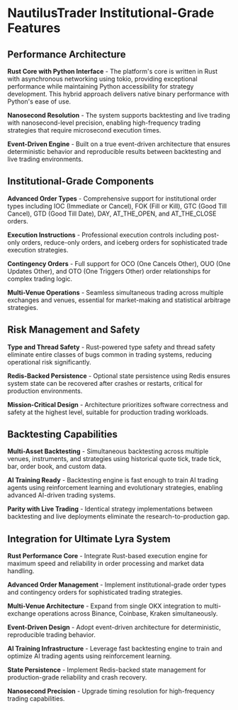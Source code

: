 # NautilusTrader Institutional-Grade Features

## Performance Architecture
**Rust Core with Python Interface** - The platform's core is written in Rust with asynchronous networking using tokio, providing exceptional performance while maintaining Python accessibility for strategy development. This hybrid approach delivers native binary performance with Python's ease of use.

**Nanosecond Resolution** - The system supports backtesting and live trading with nanosecond-level precision, enabling high-frequency trading strategies that require microsecond execution times.

**Event-Driven Engine** - Built on a true event-driven architecture that ensures deterministic behavior and reproducible results between backtesting and live trading environments.

## Institutional-Grade Components

**Advanced Order Types** - Comprehensive support for institutional order types including IOC (Immediate or Cancel), FOK (Fill or Kill), GTC (Good Till Cancel), GTD (Good Till Date), DAY, AT_THE_OPEN, and AT_THE_CLOSE orders.

**Execution Instructions** - Professional execution controls including post-only orders, reduce-only orders, and iceberg orders for sophisticated trade execution strategies.

**Contingency Orders** - Full support for OCO (One Cancels Other), OUO (One Updates Other), and OTO (One Triggers Other) order relationships for complex trading logic.

**Multi-Venue Operations** - Seamless simultaneous trading across multiple exchanges and venues, essential for market-making and statistical arbitrage strategies.

## Risk Management and Safety

**Type and Thread Safety** - Rust-powered type safety and thread safety eliminate entire classes of bugs common in trading systems, reducing operational risk significantly.

**Redis-Backed Persistence** - Optional state persistence using Redis ensures system state can be recovered after crashes or restarts, critical for production environments.

**Mission-Critical Design** - Architecture prioritizes software correctness and safety at the highest level, suitable for production trading workloads.

## Backtesting Capabilities

**Multi-Asset Backtesting** - Simultaneous backtesting across multiple venues, instruments, and strategies using historical quote tick, trade tick, bar, order book, and custom data.

**AI Training Ready** - Backtesting engine is fast enough to train AI trading agents using reinforcement learning and evolutionary strategies, enabling advanced AI-driven trading systems.

**Parity with Live Trading** - Identical strategy implementations between backtesting and live deployments eliminate the research-to-production gap.

## Integration for Ultimate Lyra System

**Rust Performance Core** - Integrate Rust-based execution engine for maximum speed and reliability in order processing and market data handling.

**Advanced Order Management** - Implement institutional-grade order types and contingency orders for sophisticated trading strategies.

**Multi-Venue Architecture** - Expand from single OKX integration to multi-exchange operations across Binance, Coinbase, Kraken simultaneously.

**Event-Driven Design** - Adopt event-driven architecture for deterministic, reproducible trading behavior.

**AI Training Infrastructure** - Leverage fast backtesting engine to train and optimize AI trading agents using reinforcement learning.

**State Persistence** - Implement Redis-backed state management for production-grade reliability and crash recovery.

**Nanosecond Precision** - Upgrade timing resolution for high-frequency trading capabilities.

